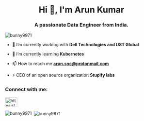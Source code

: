 <h1 align="center">Hi 👋, I'm Arun Kumar</h1>
<h3 align="center">A passionate Data Engineer from India.</h3>

<p align="left"> <img src="https://komarev.com/ghpvc/?username=bunny9971&label=Profile%20views&color=0e75b6&style=flat" alt="bunny9971" /> </p>

- 🔭 I’m currently working with **Dell Technologies and UST Global**

- 🌱 I’m currently learning **Kubernetes**

- 📫 How to reach me **arun.snc@protonmail.com**

- ⚡ CEO of an open source organization **Stupify labs**

<h3 align="left">Connect with me:</h3>
<p align="left">
<a href="https://linkedin.com/in/https://www.linkedin.com/in/arun-kumar-snc/" target="blank"><img align="center" src="https://cdn.jsdelivr.net/npm/simple-icons@3.0.1/icons/linkedin.svg" alt="https://www.linkedin.com/in/arun-kumar-snc/" height="30" width="40" /></a>
</p>


<p><img align="left" src="https://github-readme-stats.vercel.app/api/top-langs?username=bunny9971&show_icons=true&locale=en&layout=compact" alt="bunny9971" /></p>

<p>&nbsp;<img align="center" src="https://github-readme-stats.vercel.app/api?username=bunny9971&show_icons=true&locale=en" alt="bunny9971" /></p>
